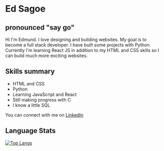 # Ed Sagoe 
## pronounced "say go"
Hi I'm Edmund. I love designing and building websites. My goal is to become a full stack developer. I have built some projects with Python. Currently I'm learning React JS in addition to my HTML and CSS skills so I can build much more exciting websites.

Skills summary
---
- HTML and CSS
- Python
- Learning JavaScript and React
- Still making progress with C
- I know a little SQL

You can connect with me on [LinkedIn](https://linkedin.com/in/edmund-sagoe)

Language Stats
---
[![Top Langs](https://github-readme-stats.vercel.app/api/top-langs/?username=edfvr&layout=compact&theme=tokyonight&show_icons=true)](https://github.com/anuraghazra/github-readme-stats)